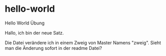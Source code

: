 # hello-world
Hello World Übung

Hallo, ich bin der neue Satz.

Die Datei verändere ich in einem Zweig von Master Namens "zweig". Sieht man die Änderung sofort in der readme Datei?
